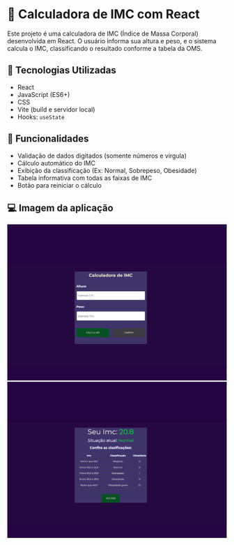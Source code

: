 # 🧮 Calculadora de IMC com React

Este projeto é uma calculadora de IMC (Índice de Massa Corporal) desenvolvida em React. O usuário informa sua altura e peso, e o sistema calcula o IMC, classificando o resultado conforme a tabela da OMS.

## 🚀 Tecnologias Utilizadas

- React
- JavaScript (ES6+)
- CSS
- Vite (build e servidor local)
- Hooks: `useState`

## 🎯 Funcionalidades

- Validação de dados digitados (somente números e vírgula)
- Cálculo automático do IMC
- Exibição da classificação (Ex: Normal, Sobrepeso, Obesidade)
- Tabela informativa com todas as faixas de IMC
- Botão para reiniciar o cálculo

## 💻 Imagem da aplicação

![Calculadora de IMC](./img/img.1.png)
![Calculadora de IMC](./img/img.2.png)




